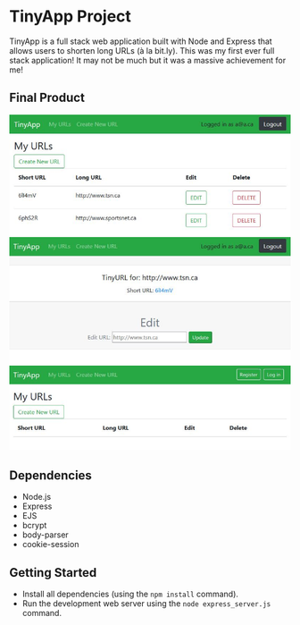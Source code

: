 # TinyApp Project

TinyApp is a full stack web application built with Node and Express that allows users to shorten long URLs (à la bit.ly). This was my first ever full stack application! It may not be much but it was a massive achievement for me! 

## Final Product

!["Logged in URL page"](/images/tinyapp1.JPG)
!["Create a new URL"](/images/tinyapp2.JPG)
!["URL page without being logged in"](/images/tinyapp3.JPG)

## Dependencies

- Node.js
- Express
- EJS
- bcrypt
- body-parser
- cookie-session


## Getting Started

- Install all dependencies (using the `npm install` command).
- Run the development web server using the `node express_server.js` command.